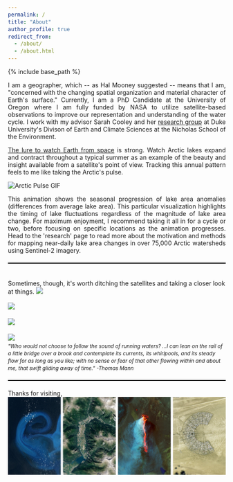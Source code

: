 ```yaml
---
permalink: /
title: "About"
author_profile: true
redirect_from: 
  - /about/
  - /about.html
---
```


{% include base_path %}
<p align="justify">
I am a geographer, which -- as Hal Mooney suggested -- means that I am, "concerned with the changing spatial organization and material character of Earth's surface."  Currently, I am a PhD Candidate at the University of Oregon where I am fully funded by NASA to utilize satellite-based observations to improve our representation and understanding of the water cycle. I work with my advisor Sarah Cooley and her <a href="https://sites.duke.edu/coollab/" target="_blank">research group</a> at Duke University's Divison of Earth and Climate Sciences at the Nicholas School of the Environment.</p>

<p align="justify">
<span style="font-size:1.0em;"><a href="/files/Earth-from-Space.pdf"> The lure to watch Earth from space</a> is strong.  Watch Arctic lakes expand and contract throughout a typical summer
  as an example of the beauty and insight available from a satellite's point of view. Tracking this annual pattern feels to me like taking the Arctic's pulse. </span></p>

<img src="/images/anom_z_12_circle.gif" alt="Arctic Pulse GIF">

<p align="justify"><span style="font-size:1.0em;"> This animation shows the seasonal progression of lake area anomalies (differences from average lake area). This particular visualization highlights the timing of lake fluctuations regardless of the magnitude of lake area change. For maximum enjoyment, I recommend taking it all in for a cycle or two, before focusing on specific locations as the animation progresses. Head to the 'research' page to read more about the motivation and methods for mapping near-daily lake area changes in over 75,000 Arctic watersheds using Sentinel-2 imagery.</span>
</p>

<hr style="height: 2px; background-color: black; border: none; margin: 20px 0;">
<br/>
<span style="font-size:1.0em;"> Sometimes, though, it's worth ditching the satellites and taking a closer look at things.</span>
<img src= '/images/chile/confluence_BW1.jpg'>
<br/><br/>
<img src='/images/sweetCreekBanner2.jpg' > 
<br/><br/>
<img src='/images/AlaskaBasin2.jpg' > 
<br/><br/>
<img src='/images/rioFigueroabanner.jpg' > 
<br/>
<span style="font-size:0.85em;"><em>"Who would not choose to follow the sound of running waters? ...I can lean on the rail of a little bridge over a brook and contemplate its currents, its whirlpools, and its steady flow for as long as you like; with no sense or fear of that other flowing within and about me, that swift gliding away of time." -Thomas Mann</em> 
</span>
<hr style="height: 2px; background-color: black; border: none; margin: 20px 0;">
Thanks for visiting,<br/>
<img src="/images/Eric.png" style="display: block; margin: 0; padding: 0;">
